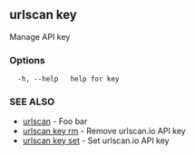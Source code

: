 ## urlscan key

Manage API key

### Options

```
  -h, --help   help for key
```

### SEE ALSO

* [urlscan](urlscan.md)	 - Foo bar
* [urlscan key rm](urlscan_key_rm.md)	 - Remove urlscan.io API key
* [urlscan key set](urlscan_key_set.md)	 - Set urlscan.io API key

